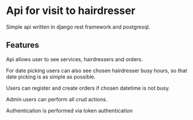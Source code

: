 # Api for visit to hairdresser

Simple api written in django rest framework and postgresql.

## Features

Api allows user to see services, hairdressers and orders.

For date picking users can also see chosen hairdresser busy hours,
so that date picking is as simple as possible.

Users can register and create orders if chosen datetime is not busy.

Admin users can perform all crud actions.

Authentication is performed via token authentication
